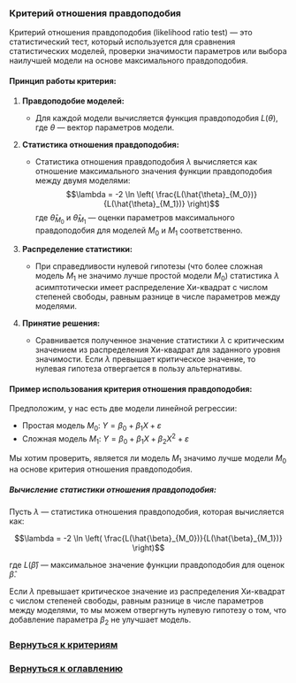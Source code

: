 ### Критерий отношения правдоподобия

Критерий отношения правдоподобия (likelihood ratio test) — это статистический тест, который используется для сравнения статистических моделей, проверки значимости параметров или выбора наилучшей модели на основе максимального правдоподобия.

#### Принцип работы критерия:

1. **Правдоподобие моделей:**
   - Для каждой модели вычисляется функция правдоподобия $L(\theta)$, где $\theta$ — вектор параметров модели.

2. **Статистика отношения правдоподобия:**
   - Статистика отношения правдоподобия $\lambda$ вычисляется как отношение максимального значения функции правдоподобия между двумя моделями:
     $$\lambda = -2 \ln \left( \frac{L(\hat{\theta}_{M_0})}{L(\hat{\theta}_{M_1})} \right)$$
     где $\hat{\theta}_{M_0}$ и $\hat{\theta}_{M_1}$ — оценки параметров максимального правдоподобия для моделей $M_0$ и $M_1$ соответственно.

3. **Распределение статистики:**
   - При справедливости нулевой гипотезы (что более сложная модель $M_1$ не значимо лучше простой модели $M_0$) статистика $\lambda$ асимптотически имеет распределение Хи-квадрат с числом степеней свободы, равным разнице в числе параметров между моделями.

4. **Принятие решения:**
   - Сравнивается полученное значение статистики $\lambda$ с критическим значением из распределения Хи-квадрат для заданного уровня значимости. Если $\lambda$ превышает критическое значение, то нулевая гипотеза отвергается в пользу альтернативы.

#### Пример использования критерия отношения правдоподобия:

Предположим, у нас есть две модели линейной регрессии:
- Простая модель $M_0$: $Y = \beta_0 + \beta_1 X + \varepsilon$
- Сложная модель $M_1$: $Y = \beta_0 + \beta_1 X + \beta_2 X^2 + \varepsilon$

Мы хотим проверить, является ли модель $M_1$ значимо лучше модели $M_0$ на основе критерия отношения правдоподобия.

##### Вычисление статистики отношения правдоподобия:

Пусть $\lambda$ — статистика отношения правдоподобия, которая вычисляется как:

$$\lambda = -2 \ln \left( \frac{L(\hat{\beta}_{M_0})}{L(\hat{\beta}_{M_1})} \right)$$

где $L(\hat{\beta})$ — максимальное значение функции правдоподобия для оценок $\hat{\beta}$.

Если $\lambda$ превышает критическое значение из распределения Хи-квадрат с числом степеней свободы, равным разнице в числе параметров между моделями, то мы можем отвергнуть нулевую гипотезу о том, что добавление параметра $\beta_2$ не улучшает модель.

### [Вернуться к критериям](../Navigation_criteria.md)

### [Вернуться к оглавлению](../../README.md)